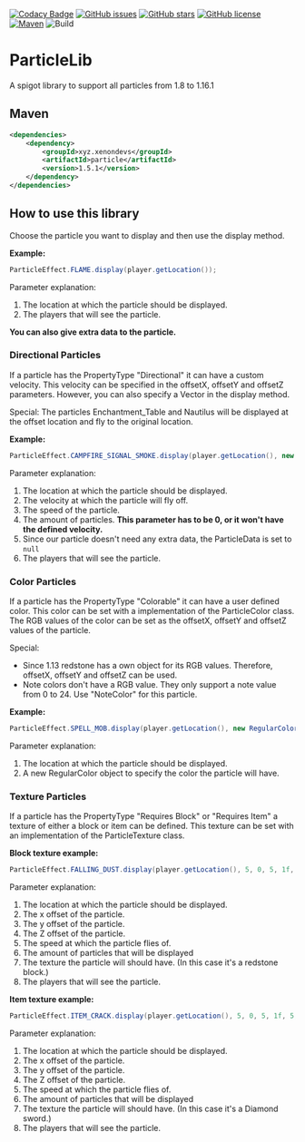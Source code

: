 [![Codacy Badge](https://api.codacy.com/project/badge/Grade/166f125b74014326831ca21c1d7df65b)](https://app.codacy.com/manual/ByteZ1337/ParticleLib?utm_source=github.com&utm_medium=referral&utm_content=ByteZ1337/ParticleLib&utm_campaign=Badge_Grade_Dashboard)
[![GitHub issues](https://img.shields.io/github/issues/ByteZ1337/ParticleLib)](https://github.com/ByteZ1337/ParticleLib/issues)
[![GitHub stars](https://img.shields.io/github/stars/ByteZ1337/ParticleLib)](https://github.com/ByteZ1337/ParticleLib/stargazers)
[![GitHub license](https://img.shields.io/github/license/ByteZ1337/ParticleLib)](https://github.com/ByteZ1337/ParticleLib/blob/master/LICENSE)
[![Maven](https://img.shields.io/maven-central/v/xyz.xenondevs/particle)](https://search.maven.org/artifact/xyz.xenondevs/particle)
![Build](https://img.shields.io/github/workflow/status/ByteZ1337/ParticleLib/Java%20CI%20with%20Maven)

# ParticleLib
A spigot library to support all particles from 1.8 to 1.16.1

## Maven
```xml
<dependencies>
    <dependency>
        <groupId>xyz.xenondevs</groupId>
        <artifactId>particle</artifactId>
        <version>1.5.1</version>
    </dependency>
</dependencies>
```

## How to use this library

Choose the particle you want to display and then use the display method.

<b>Example:</b>
```java
ParticleEffect.FLAME.display(player.getLocation());
```
Parameter explanation:

1. The location at which the particle should be displayed.
2. The players that will see the particle.

<b>You can also give extra data to the particle.</b>

### Directional Particles

If a particle has the PropertyType "Directional" it can have a custom velocity. This velocity can be specified in the offsetX, offsetY and offsetZ parameters. However, you can also specify a Vector in the display method.

Special: The particles Enchantment_Table and Nautilus will be displayed at the offset location and fly to the original location.

<b>Example:</b>
```java
ParticleEffect.CAMPFIRE_SIGNAL_SMOKE.display(player.getLocation(), new Vector(1, 0, 1), 1f, 0, null, Bukkit.getOnlinePlayers());
```
Parameter explanation:

1. The location at which the particle should be displayed.
2. The velocity at which the particle will fly off.
3. The speed of the particle.
4. The amount of particles. <b>This parameter has to be 0, or it won't have the defined velocity.</b>
5. Since our particle doesn't need any extra data, the ParticleData is set to ``null`` 
6. The players that will see the particle.

### Color Particles

If a particle has the PropertyType "Colorable" it can have a user defined color. This color can be set with a implementation of the ParticleColor class. The RGB values of the color can be set as the offsetX, offsetY and offsetZ values of the particle.

Special:
* Since 1.13 redstone has a own object for its RGB values. Therefore, offsetX, offsetY and offsetZ can be used.
* Note colors don't have a RGB value. They only support a note value from 0 to 24. Use "NoteColor" for this particle.

<b>Example:</b>
```java
ParticleEffect.SPELL_MOB.display(player.getLocation(), new RegularColor(new Color(52, 152, 219)));
```
Parameter explanation:
1. The location at which the particle should be displayed.
2. A new RegularColor object to specify the color the particle will have.

### Texture Particles

If a particle has the PropertyType "Requires Block" or "Requires Item" a texture of either a block or item can be defined. This texture
can be set with an implementation of the ParticleTexture class.

<b>Block texture example:</b>
```java
ParticleEffect.FALLING_DUST.display(player.getLocation(), 5, 0, 5, 1f, 5, new BlockTexture(Material.REDSTONE_BLOCK), Bukkit.getOnlinePlayers());
```
Parameter explanation:
1. The location at which the particle should be displayed.
2. The x offset of the particle.
3. The y offset of the particle.
4. The Z offset of the particle.
5. The speed at which the particle flies of.
6. The amount of particles that will be displayed
7. The texture the particle will should have. (In this case it's a redstone block.)
8. The players that will see the particle.

<b>Item texture example:</b>
```java
ParticleEffect.ITEM_CRACK.display(player.getLocation(), 5, 0, 5, 1f, 5, new ItemTexture(new ItemStack(Material.DIAMOND_SWORD)), Bukkit.getOnlinePlayers());
```
Parameter explanation:
1. The location at which the particle should be displayed.
2. The x offset of the particle.
3. The y offset of the particle.
4. The Z offset of the particle.
5. The speed at which the particle flies of.
6. The amount of particles that will be displayed
7. The texture the particle will should have. (In this case it's a Diamond sword.)
8. The players that will see the particle.
